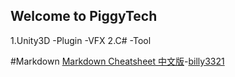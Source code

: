 ## Welcome to PiggyTech

1.Unity3D
-Plugin
-VFX
2.C#
-Tool


#Markdown 
[Markdown Cheatsheet 中文版](https://gist.github.com/billy3321/1001749662c370887c63bb30f26c9e6e)-[billy3321](https://gist.github.com/billy3321)

